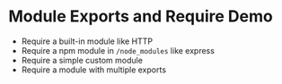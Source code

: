 Module Exports and Require Demo
===============================

- Require a built-in module like HTTP
- Require a npm module in `/node_modules` like express
- Require a simple custom module
- Require a module with multiple exports

